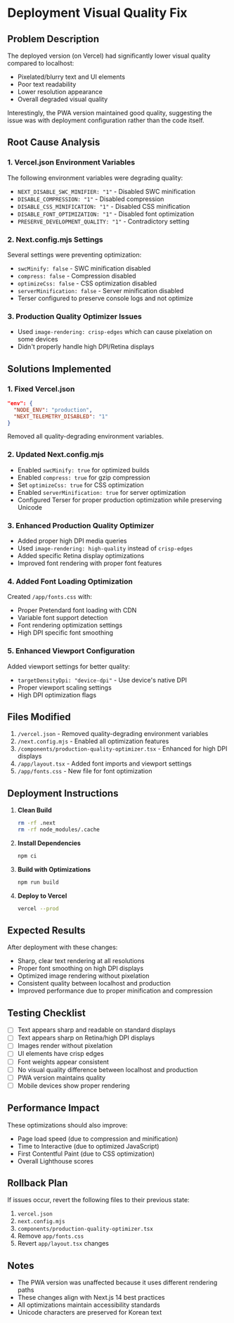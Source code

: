# Deployment Visual Quality Fix

## Problem Description
The deployed version (on Vercel) had significantly lower visual quality compared to localhost:
- Pixelated/blurry text and UI elements
- Poor text readability
- Lower resolution appearance
- Overall degraded visual quality

Interestingly, the PWA version maintained good quality, suggesting the issue was with deployment configuration rather than the code itself.

## Root Cause Analysis

### 1. Vercel.json Environment Variables
The following environment variables were degrading quality:
- `NEXT_DISABLE_SWC_MINIFIER: "1"` - Disabled SWC minification
- `DISABLE_COMPRESSION: "1"` - Disabled compression
- `DISABLE_CSS_MINIFICATION: "1"` - Disabled CSS minification  
- `DISABLE_FONT_OPTIMIZATION: "1"` - Disabled font optimization
- `PRESERVE_DEVELOPMENT_QUALITY: "1"` - Contradictory setting

### 2. Next.config.mjs Settings
Several settings were preventing optimization:
- `swcMinify: false` - SWC minification disabled
- `compress: false` - Compression disabled
- `optimizeCss: false` - CSS optimization disabled
- `serverMinification: false` - Server minification disabled
- Terser configured to preserve console logs and not optimize

### 3. Production Quality Optimizer Issues
- Used `image-rendering: crisp-edges` which can cause pixelation on some devices
- Didn't properly handle high DPI/Retina displays

## Solutions Implemented

### 1. Fixed Vercel.json
```json
"env": {
  "NODE_ENV": "production",
  "NEXT_TELEMETRY_DISABLED": "1"
}
```
Removed all quality-degrading environment variables.

### 2. Updated Next.config.mjs
- Enabled `swcMinify: true` for optimized builds
- Enabled `compress: true` for gzip compression
- Set `optimizeCss: true` for CSS optimization
- Enabled `serverMinification: true` for server optimization
- Configured Terser for proper production optimization while preserving Unicode

### 3. Enhanced Production Quality Optimizer
- Added proper high DPI media queries
- Used `image-rendering: high-quality` instead of `crisp-edges`
- Added specific Retina display optimizations
- Improved font rendering with proper font features

### 4. Added Font Loading Optimization
Created `/app/fonts.css` with:
- Proper Pretendard font loading with CDN
- Variable font support detection
- Font rendering optimization settings
- High DPI specific font smoothing

### 5. Enhanced Viewport Configuration
Added viewport settings for better quality:
- `targetDensityDpi: "device-dpi"` - Use device's native DPI
- Proper viewport scaling settings
- High DPI optimization flags

## Files Modified

1. `/vercel.json` - Removed quality-degrading environment variables
2. `/next.config.mjs` - Enabled all optimization features
3. `/components/production-quality-optimizer.tsx` - Enhanced for high DPI displays
4. `/app/layout.tsx` - Added font imports and viewport settings
5. `/app/fonts.css` - New file for font optimization

## Deployment Instructions

1. **Clean Build**
   ```bash
   rm -rf .next
   rm -rf node_modules/.cache
   ```

2. **Install Dependencies**
   ```bash
   npm ci
   ```

3. **Build with Optimizations**
   ```bash
   npm run build
   ```

4. **Deploy to Vercel**
   ```bash
   vercel --prod
   ```

## Expected Results

After deployment with these changes:
- Sharp, clear text rendering at all resolutions
- Proper font smoothing on high DPI displays
- Optimized image rendering without pixelation
- Consistent quality between localhost and production
- Improved performance due to proper minification and compression

## Testing Checklist

- [ ] Text appears sharp and readable on standard displays
- [ ] Text appears sharp on Retina/high DPI displays
- [ ] Images render without pixelation
- [ ] UI elements have crisp edges
- [ ] Font weights appear consistent
- [ ] No visual quality difference between localhost and production
- [ ] PWA version maintains quality
- [ ] Mobile devices show proper rendering

## Performance Impact

These optimizations should also improve:
- Page load speed (due to compression and minification)
- Time to Interactive (due to optimized JavaScript)
- First Contentful Paint (due to CSS optimization)
- Overall Lighthouse scores

## Rollback Plan

If issues occur, revert the following files to their previous state:
1. `vercel.json`
2. `next.config.mjs`
3. `components/production-quality-optimizer.tsx`
4. Remove `app/fonts.css`
5. Revert `app/layout.tsx` changes

## Notes

- The PWA version was unaffected because it uses different rendering paths
- These changes align with Next.js 14 best practices
- All optimizations maintain accessibility standards
- Unicode characters are preserved for Korean text